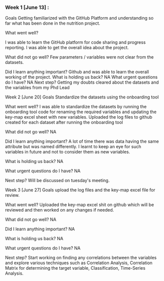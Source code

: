 ### Week 1 [June 13] :
Goals
Getting familiarized with the GitHub Platform and understanding so far what has been done in the nutrition project.

What went well?

I was able to learn the GitHub platform for code sharing and progress reporting.
I was able to get the overall idea about the project.

What did not go well?
Few parameters / variables were not clear from the datasets.

Did I learn anything important?
Github and was able to learn the overall working of the project.
What is holding us back?
NA
What urgent questions do I have?
NA
Next step?
 Getting my doubts cleared about the datasets and the variables from my Phd Lead


Week 2 [June 20] 
Goals
Standardize the datasets using the onboarding tool

What went well?
I was able to standardize the datasets by running the onboarding tool code for renaming the required variables and updating the key-map excel sheet with new variables.
Uploaded the log files to github created for each dataset after running the onboarding tool

What did not go well?
NA

Did I learn anything important?
A lot of time there was data having the same attribute but was named differently. I learnt to keep an eye for such variables in future and not to consider them as new variables.

What is holding us back?
NA

What urgent questions do I have?
NA

Next step?
Will be discussed on tuesday's meeting.


Week 3 [June 27] 
Goals
upload the log files and the key-map excel file for review.

What went well?
Uploaded the key-map excel shit on github which will be reviewed and then worked on any changes if needed.

What did not go well?
NA

Did I learn anything important?
NA

What is holding us back?
NA

What urgent questions do I have?
NA

Next step?
Start working on finding any correlations between the variables and explore various techniques such as Correlation Analysis, 
Correlation Matrix for determining the target variable, Classification, Time-Series Analysis.


